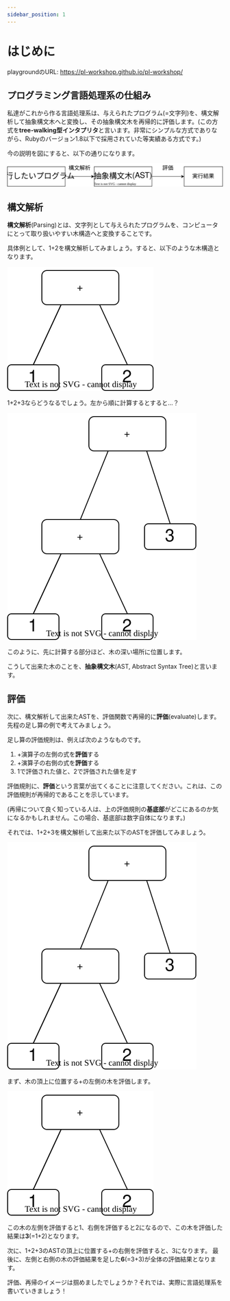 ```yaml
---
sidebar_position: 1
---
```


# はじめに
playgroundのURL: https://pl-workshop.github.io/pl-workshop/

## プログラミング言語処理系の仕組み
私達がこれから作る言語処理系は、与えられたプログラム(=文字列)を、構文解析して抽象構文木へと変換し、その抽象構文木を再帰的に評価します。(この方式を**tree-walking型インタプリタ**と言います。非常にシンプルな方式でありながら、Rubyのバージョン1.8以下で採用されていた等実績ある方式です。)

今の説明を図にすると、以下の通りになります。

![フロー](img/pl-flow.drawio.svg)

## 構文解析
**構文解析**(Parsing)とは、文字列として与えられたプログラムを、コンピュータにとって取り扱いやすい木構造へと変換することです。

具体例として、1+2を構文解析してみましょう。すると、以下のような木構造となります。

![木構造1](img/tree_example.drawio.svg)

1+2+3ならどうなるでしょう。左から順に計算するとすると...？

![木構造2](img/tree_example2.drawio.svg)

このように、先に計算する部分ほど、木の深い場所に位置します。

こうして出来た木のことを、**抽象構文木**(AST, Abstract Syntax Tree)と言います。

## 評価
次に、構文解析して出来たASTを、評価関数で再帰的に**評価**(evaluate)します。先程の足し算の例で考えてみましょう。

足し算の評価規則は、例えば次のようなものです。
1. +演算子の左側の式を**評価**する
1. +演算子の右側の式を**評価**する
1. 1で評価された値と、2で評価された値を足す

評価規則に、**評価**という言葉が出てくることに注意してください。これは、この評価規則が再帰的であることを示しています。

(再帰について良く知っている人は、上の評価規則の**基底部**がどこにあるのか気になるかもしれません。この場合、基底部は数字自体になります。)

それでは、1+2+3を構文解析して出来た以下のASTを評価してみましょう。

![木構造2](img/tree_example2.drawio.svg)

まず、木の頂上に位置する+の左側の木を評価します。

![木構造1](img/tree_example.drawio.svg)

この木の左側を評価すると1、右側を評価すると2になるので、この木を評価した結果は**3**(=1+2)となります。

次に、1+2+3のASTの頂上に位置する+の右側を評価すると、3になります。
最後に、左側と右側の木の評価結果を足した**6**(=3+3)が全体の評価結果となります。

評価、再帰のイメージは掴めましたでしょうか？それでは、実際に言語処理系を書いていきましょう！
